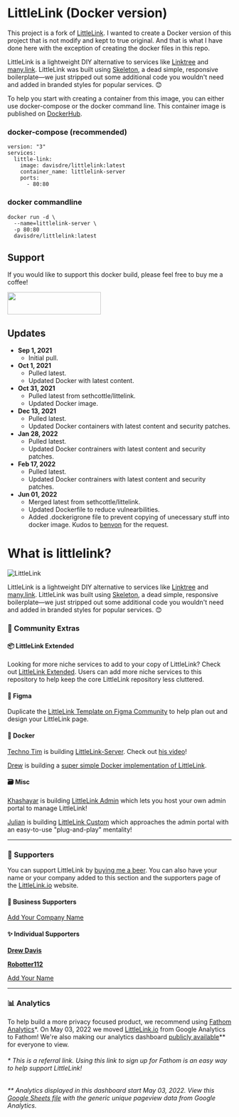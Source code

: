 # LittleLink (Docker version)

This project is a fork of [LittleLink](https://github.com/sethcottle/littlelink). I wanted to create a Docker version of this project that is not modify and kept to true original. And that is what I have done here with the exception of creating the docker files in this repo.

LittleLink is a lightweight DIY alternative to services like [Linktree](https://linktr.ee)
and [many.link](https://many.link/). LittleLink was built using [Skeleton](http://getskeleton.com/), a dead simple, responsive boilerplate—we just stripped out some additional code you wouldn't need and added in branded styles for popular services. 😊

To help you start with creating a container from this image, you can either use docker-compose or the docker command line. This container image is published on [DockerHub](https://hub.docker.com/r/davisdre/littlelink). 

### docker-compose (recommended)

```
version: "3"
services: 
  little-link:
    image: davisdre/littlelink:latest
    container_name: littlelink-server
    ports: 
      - 80:80
```

### docker commandline

```
docker run -d \
  --name=littlelink-server \
  -p 80:80
  davisdre/littlelink:latest
```

## Support
If you would like to support this docker build, please feel free to buy me a coffee!

<a href="https://www.buymeacoffee.com/davisdredotcom"> <img src="https://cdn.buymeacoffee.com/buttons/v2/default-yellow.png" height="50" width="210"></a>

## Updates
- **Sep 1, 2021** 
  - Initial pull.
- **Oct 1, 2021** 
  - Pulled latest. 
  - Updated Docker with latest content.
- **Oct 31, 2021** 
  - Pulled latest from sethcottle/littelink. 
  - Updated Docker image.
- **Dec 13, 2021** 
  - Pulled latest. 
  - Updated Docker containers with latest content and security patches. 
- **Jan 28, 2022** 
  - Pulled latest. 
  - Updated Docker contrainers with latest content and security patches. 
- **Feb 17, 2022**
  - Pulled latest. 
  - Updated Docker contrainers with latest content and security patches.
- **Jun 01, 2022**
  - Merged latest from sethcottle/littelink.
  - Updated Dockerfile to reduce vulnearbilities.
  - Added .dockerigrone file to prevent copying of unecessary stuff into docker image. Kudos to [benvon](https://github.com/benvon) for the request.

# What is littlelink?

![LittleLink](https://cdn.cottle.cloud/littlelink/social-circle.png)

LittleLink is a lightweight DIY alternative to services like [Linktree](https://linktr.ee)
and [many.link](https://www.google.com). LittleLink was built using [Skeleton](http://getskeleton.com/), a dead simple, responsive boilerplate—we just stripped out some additional code you wouldn't need and added in branded styles for popular services. 😊

### 🤝 Community Extras

#### 📦 LittleLink Extended
Looking for more niche services to add to your copy of LittleLink? Check out [LittleLink Extended](https://github.com/sethcottle/littlelink-extended). Users can add more niche services to this repository to help keep the core LittleLink repository less cluttered.

#### 🎨 Figma
Duplicate the [LittleLink Template on Figma Community](https://www.figma.com/community/file/846568099968305613) to help plan out and design your LittleLink page.

#### 🐋 Docker
[Techno Tim](https://github.com/timothystewart6) is building [LittleLink-Server](https://github.com/techno-tim/littlelink-server). Check out [his video](https://youtu.be/42SqfI_AjXU)!

[Drew](https://github.com/davisdre) is building a [super simple Docker implementation of LittleLink](https://github.com/davisdre/littlelink).

#### 🗃️ Misc
[Khashayar](https://github.com/khashayarzavosh) is building [LittleLink Admin](https://github.com/khashayarzavosh/admin-littlelink) which lets you host your own admin portal to manage LittleLink!

[Julian](https://github.com/JulianPrieber) is building [LittleLink Custom](https://github.com/JulianPrieber/littlelink-custom) which approaches the admin portal with an easy-to-use "plug-and-play" mentality!

---

### 💖 Supporters
You can support LittleLink by [buying me a beer](https://www.buymeacoffee.com/seth). You can also have your name or your company added to this section and the supporters page of the [LittleLink.io](https://littlelink.io) website.

#### 🏢 Business Supporters
[Add Your Company Name](https://www.buymeacoffee.com/seth/e/50574)

#### ✨ Individual Supporters
**[Drew Davis](https://connect.davisdre.me)**

**[Robotter112](https://robotter112.de/)**

[Add Your Name](https://www.buymeacoffee.com/seth/e/50573)

---

### 📊 Analytics

To help build a more privacy focused product, we recommend using [Fathom Analytics](https://usefathom.com/ref/EQVZMV)*. On May 03, 2022 we moved [LittleLink.io](https://littlelink.io) from Google Analytics to Fathom! We're also making our analytics dashboard [publicly available](https://app.usefathom.com/share/xbmnwxxl/littlelink.io#/?filters=%5B%5D&range=last_7_days&site=2251799827005303)** for everyone to view.

###### * This is a referral link. Using this link to sign up for Fathom is an easy way to help support LittleLink!

###### ** Analytics displayed in this dashboard start May 03, 2022. View this [Google Sheets file](https://docs.google.com/spreadsheets/d/1GL4SroAdH-OZphBVR5z-BoSukHIEVJfao25q_e9-Ii8/edit?usp=sharing) with the generic unique pageview data from Google Analytics.

